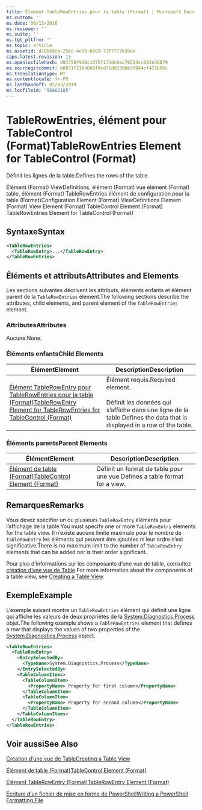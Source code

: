 ```yaml
---
title: Élément TableRowEntries pour la table (Format) | Microsoft Docs
ms.custom: ''
ms.date: 09/13/2016
ms.reviewer: ''
ms.suite: ''
ms.tgt_pltfrm: ''
ms.topic: article
ms.assetid: d10b68ca-256c-4c58-b503-73f7777b39ae
caps.latest.revision: 15
ms.openlocfilehash: d93750f919c1075f173dc9ac70324cc003e36879
ms.sourcegitcommit: b6871f21bd666f9cd71dd336bb3f844cf472b56c
ms.translationtype: MT
ms.contentlocale: fr-FR
ms.lasthandoff: 02/03/2019
ms.locfileid: "56862185"
---
```

# <a name="tablerowentries-element-for-tablecontrol-format"></a><span data-ttu-id="6f8c8-102">TableRowEntries, élément pour TableControl (Format)</span><span class="sxs-lookup"><span data-stu-id="6f8c8-102">TableRowEntries Element for TableControl (Format)</span></span>

<span data-ttu-id="6f8c8-103">Définit les lignes de la table.</span><span class="sxs-lookup"><span data-stu-id="6f8c8-103">Defines the rows of the table.</span></span>

<span data-ttu-id="6f8c8-104">Élément (Format) ViewDefinitions, élément (Format) vue élément (Format) table, élément (Format) TableRowEntries élément de configuration pour la table (Format)</span><span class="sxs-lookup"><span data-stu-id="6f8c8-104">Configuration Element (Format) ViewDefinitions Element (Format) View Element (Format) TableControl Element (Format) TableRowEntries Element for TableControl (Format)</span></span>

## <a name="syntax"></a><span data-ttu-id="6f8c8-105">Syntaxe</span><span class="sxs-lookup"><span data-stu-id="6f8c8-105">Syntax</span></span>

```xml
<TableRowEntries>
  <TableRowEntry>...</TableRowEntry>
</TableRowEntries>
```

## <a name="attributes-and-elements"></a><span data-ttu-id="6f8c8-106">Éléments et attributs</span><span class="sxs-lookup"><span data-stu-id="6f8c8-106">Attributes and Elements</span></span>

<span data-ttu-id="6f8c8-107">Les sections suivantes décrivent les attributs, éléments enfants et élément parent de la `TableRowEntries` élément.</span><span class="sxs-lookup"><span data-stu-id="6f8c8-107">The following sections describe the attributes, child elements, and parent element of the `TableRowEntries` element.</span></span>

### <a name="attributes"></a><span data-ttu-id="6f8c8-108">Attributes</span><span class="sxs-lookup"><span data-stu-id="6f8c8-108">Attributes</span></span>

<span data-ttu-id="6f8c8-109">Aucune.</span><span class="sxs-lookup"><span data-stu-id="6f8c8-109">None.</span></span>

### <a name="child-elements"></a><span data-ttu-id="6f8c8-110">Éléments enfants</span><span class="sxs-lookup"><span data-stu-id="6f8c8-110">Child Elements</span></span>

|<span data-ttu-id="6f8c8-111">Élément</span><span class="sxs-lookup"><span data-stu-id="6f8c8-111">Element</span></span>|<span data-ttu-id="6f8c8-112">Description</span><span class="sxs-lookup"><span data-stu-id="6f8c8-112">Description</span></span>|
|-------------|-----------------|
|[<span data-ttu-id="6f8c8-113">Élément TableRowEntry pour TableRowEntries pour la table (Format)</span><span class="sxs-lookup"><span data-stu-id="6f8c8-113">TableRowEntry Element for TableRowEntries for TableControl (Format)</span></span>](./tablerowentry-element-for-tablerowentroes-for-tablecontrol-format.md)|<span data-ttu-id="6f8c8-114">Élément requis.</span><span class="sxs-lookup"><span data-stu-id="6f8c8-114">Required element.</span></span><br /><br /> <span data-ttu-id="6f8c8-115">Définit les données qui s’affiche dans une ligne de la table.</span><span class="sxs-lookup"><span data-stu-id="6f8c8-115">Defines the data that is displayed in a row of the table.</span></span>|

### <a name="parent-elements"></a><span data-ttu-id="6f8c8-116">Éléments parents</span><span class="sxs-lookup"><span data-stu-id="6f8c8-116">Parent Elements</span></span>

|<span data-ttu-id="6f8c8-117">Élément</span><span class="sxs-lookup"><span data-stu-id="6f8c8-117">Element</span></span>|<span data-ttu-id="6f8c8-118">Description</span><span class="sxs-lookup"><span data-stu-id="6f8c8-118">Description</span></span>|
|-------------|-----------------|
|[<span data-ttu-id="6f8c8-119">Élément de table (Format)</span><span class="sxs-lookup"><span data-stu-id="6f8c8-119">TableControl Element (Format)</span></span>](./tablecontrol-element-format.md)|<span data-ttu-id="6f8c8-120">Définit un format de table pour une vue.</span><span class="sxs-lookup"><span data-stu-id="6f8c8-120">Defines a table format for a view.</span></span>|

## <a name="remarks"></a><span data-ttu-id="6f8c8-121">Remarques</span><span class="sxs-lookup"><span data-stu-id="6f8c8-121">Remarks</span></span>

<span data-ttu-id="6f8c8-122">Vous devez spécifier un ou plusieurs `TableRowEntry` éléments pour l’affichage de la table.</span><span class="sxs-lookup"><span data-stu-id="6f8c8-122">You must specify one or more `TableRowEntry` elements for the table view.</span></span> <span data-ttu-id="6f8c8-123">Il n’existe aucune limite maximale pour le nombre de `TableRowEntry` les éléments qui peuvent être ajoutées ni leur ordre n’est significative.</span><span class="sxs-lookup"><span data-stu-id="6f8c8-123">There is no maximum limit to the number of `TableRowEntry` elements that can be added nor is their order significant.</span></span>

<span data-ttu-id="6f8c8-124">Pour plus d’informations sur les composants d’une vue de table, consultez [création d’une vue de Table](./creating-a-table-view.md).</span><span class="sxs-lookup"><span data-stu-id="6f8c8-124">For more information about the components of a table view, see [Creating a Table View](./creating-a-table-view.md).</span></span>

## <a name="example"></a><span data-ttu-id="6f8c8-125">Exemple</span><span class="sxs-lookup"><span data-stu-id="6f8c8-125">Example</span></span>

<span data-ttu-id="6f8c8-126">L’exemple suivant montre un `TableRowEntries` élément qui définit une ligne qui affiche les valeurs de deux propriétés de la [System.Diagnostics.Process](/dotnet/api/System.Diagnostics.Process) objet.</span><span class="sxs-lookup"><span data-stu-id="6f8c8-126">The following example shows a `TableRowEntries` element that defines a row that displays the values of two properties of the [System.Diagnostics.Process](/dotnet/api/System.Diagnostics.Process) object.</span></span>

```xml
<TableRowEntries>
  <TableRowEntry>
    <EntrySelectedBy>
      <TypeName>System.Diagnostics.Process</TypeName>
    </EntrySelectedBy>
    <TableColumnItems>
      <TableColumnItem>
        <PropertyName> Property for first column</PropertyName>
      </TableColumnItem>
      <TableColumnItem>
        <PropertyName> Property for second column</PropertyName>
      </TableColumnItem>
    </TableColumnItems>
  </TableRowEntry>
</TableRowEntries>

```

## <a name="see-also"></a><span data-ttu-id="6f8c8-127">Voir aussi</span><span class="sxs-lookup"><span data-stu-id="6f8c8-127">See Also</span></span>

[<span data-ttu-id="6f8c8-128">Création d’une vue de Table</span><span class="sxs-lookup"><span data-stu-id="6f8c8-128">Creating a Table View</span></span>](./creating-a-table-view.md)

[<span data-ttu-id="6f8c8-129">Élément de table (Format)</span><span class="sxs-lookup"><span data-stu-id="6f8c8-129">TableControl Element (Format)</span></span>](./tablecontrol-element-format.md)

[<span data-ttu-id="6f8c8-130">Élément TableRowEntry (Format)</span><span class="sxs-lookup"><span data-stu-id="6f8c8-130">TableRowEntry Element (Format)</span></span>](./tablerowentry-element-for-tablerowentroes-for-tablecontrol-format.md)

[<span data-ttu-id="6f8c8-131">Écriture d’un fichier de mise en forme de PowerShell</span><span class="sxs-lookup"><span data-stu-id="6f8c8-131">Writing a PowerShell Formatting File</span></span>](./writing-a-powershell-formatting-file.md)
